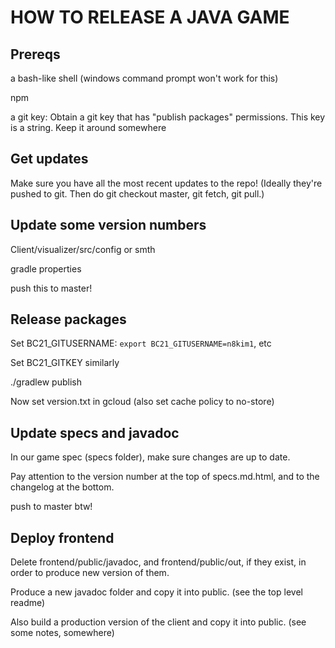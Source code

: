 # HOW TO RELEASE A JAVA GAME

## Prereqs

a bash-like shell (windows command prompt won't work for this)

npm

a git key: Obtain a git key that has "publish packages" permissions. This key is a string. Keep it around somewhere

## Get updates

Make sure you have all the most recent updates to the repo! (Ideally they're pushed to git. Then do git checkout master, git fetch, git pull.)

## Update some version numbers

Client/visualizer/src/config or smth

gradle properties

push this to master!

## Release packages

Set BC21_GITUSERNAME: `export BC21_GITUSERNAME=n8kim1`, etc

Set BC21_GITKEY similarly

./gradlew publish

Now set version.txt in gcloud (also set cache policy to no-store)

## Update specs and javadoc

In our game spec (specs folder), make sure changes are up to date.

Pay attention to the version number at the top of specs.md.html, and to the changelog at the bottom.

push to master btw!

## Deploy frontend

Delete frontend/public/javadoc, and frontend/public/out, if they exist, in order to produce new version of them.

Produce a new javadoc folder and copy it into public. (see the top level readme)

Also build a production version of the client and copy it into public. (see some notes, somewhere)
